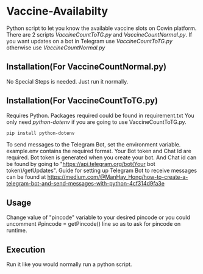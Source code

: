 # Vaccine-Availabilty
Python script to let you know the available vaccine slots on Cowin platform.
There are 2 scripts *VaccineCountToTG.py* and *VaccineCountNormal.py*.
If you want updates on a bot in Telegram use *VaccineCountToTG.py* otherwise use *VaccineCountNormal.py*

## Installation(For VaccineCountNormal.py)
No Special Steps is needed. Just run it normally.

## Installation(For VaccineCountToTG.py)

Requires Python.
Packages required could be found in requirement.txt
You only need *python-dotenv* if you are going to use VaccineCountToTG.py.

```bash
pip install python-dotenv
```
To send messages to the Telegram Bot, set the environment variable. example.env contains the required format. Your Bot token and Chat Id are required. 
Bot token is generated when you create your bot. And Chat id can be found by going to "https://api.telegram.org/bot(Your bot token)/getUpdates". Guide for setting up Telegram Bot to receive messages can be found at https://medium.com/@ManHay_Hong/how-to-create-a-telegram-bot-and-send-messages-with-python-4cf314d9fa3e

## Usage

Change value of "pincode" variable to your desired pincode or you could uncomment #pincode = getPincode() line so as to ask for pincode on runtime.

## Execution
Run it like you would normally run a python script.




